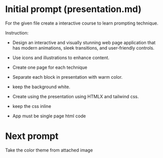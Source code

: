 # Initial prompt (presentation.md)
For the given file create a interactive course to learn prompting technique.



Instruction:

- Design an interactive and visually stunning web page application that has modern animations, sleek transitions, and user-friendly controls.

- Use icons and illustrations to enhance content.

- Create one page for each technique

- Separate each block in presentation with warm color.

- keep the background white.

- Create using the presentation using HTMLX and tailwind css.

- keep the css inline

- App must be single page html code

# Next prompt
<Attached logo image>
Take the color theme from attached image